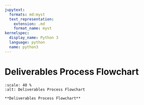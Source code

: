 ```yaml
---
jupytext:
  formats: md:myst
  text_representation:
    extension: .md
    format_name: myst
kernelspec:
  display_name: Python 3
  language: python
  name: python3
---
```


# Deliverables Process Flowchart

```{figure} images/Project_Summary_Flowchart.jpg
:scale: 40 %
:alt: Deliverables Process Flowchart

**Deliverables Process Flowchart** 
```